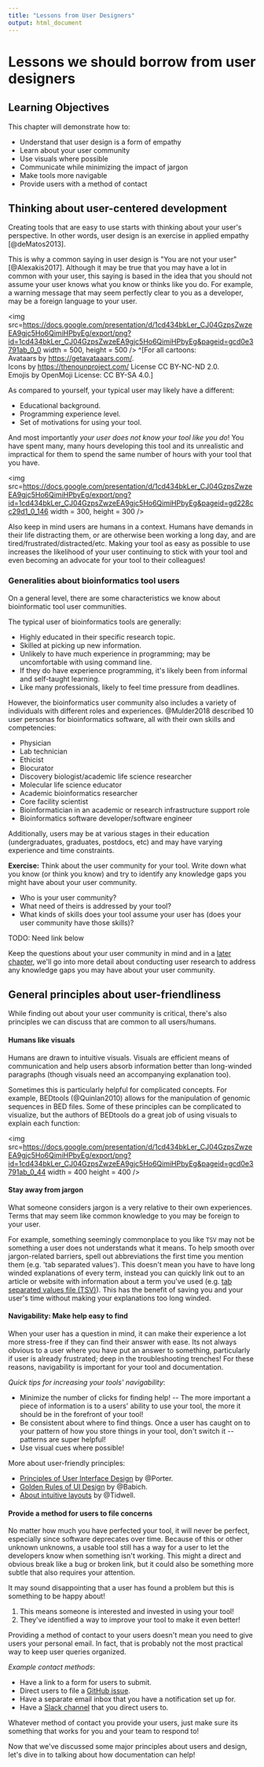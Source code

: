 ```yaml
---
title: "Lessons from User Designers"
output: html_document
---
```


# Lessons we should borrow from user designers

## Learning Objectives

This chapter will demonstrate how to:  

- Understand that user design is a form of empathy 
- Learn about your user community 
- Use visuals where possible 
- Communicate while minimizing the impact of jargon 
- Make tools more navigable
- Provide users with a method of contact

## Thinking about user-centered development

Creating tools that are easy to use starts with thinking about your user's perspective. 
In other words, user design is an exercise in applied empathy [@deMatos2013]. 

This is why a common saying in user design is "You are not your user"[@Alexakis2017].
Although it may be true that you may have a lot in common with your user, this saying is based in the idea that you should not assume your user knows what you know or thinks like you do. 
For example, a warning message that may seem perfectly clear to you as a developer, may be a foreign language to your user. 

<img src=https://docs.google.com/presentation/d/1cd434bkLer_CJ04GzpsZwzeEA9gjc5Ho6QimiHPbyEg/export/png?id=1cd434bkLer_CJ04GzpsZwzeEA9gjc5Ho6QimiHPbyEg&pageid=gcd0e3791ab_0_0 width = 500, height = 500 />
^[For all cartoons:     
Avataars by https://getavataaars.com/.   
Icons by https://thenounproject.com/ License CC BY-NC-ND 2.0.     
Emojis by OpenMoji License: CC BY-SA 4.0.]

  
  
As compared to yourself, your typical user may likely have a different:  
- Educational background.  
- Programming experience level.  
- Set of motivations for using your tool.  

And most importantly _your user does not know your tool like you do_! 
You have spent many, many hours developing this tool and its unrealistic and impractical for them to spend the same number of hours with your tool that you have. 

<img src=https://docs.google.com/presentation/d/1cd434bkLer_CJ04GzpsZwzeEA9gjc5Ho6QimiHPbyEg/export/png?id=1cd434bkLer_CJ04GzpsZwzeEA9gjc5Ho6QimiHPbyEg&pageid=gd228cc29d1_0_146 width = 300, height = 300 />

Also keep in mind users are humans in a context. 
Humans have demands in their life distracting them, or are otherwise been working a long day, and are tired/frustrated/distracted/etc.
Making your tool as easy as possible to use increases the likelihood of your user continuing to stick with your tool and even becoming an advocate for your tool to their colleagues!

### Generalities about bioinformatics tool users

On a general level, there are some characteristics we know about bioinformatic tool user communities.  

The typical user of bioinformatics tools are generally:  
- Highly educated in their specific research topic.  
- Skilled at picking up new information.  
- Unlikely to have much experience in programming; may be uncomfortable with using command line.  
- If they do have experience programming, it's likely been from informal and self-taught learning.    
- Like many professionals, likely to feel time pressure from deadlines.  

However, the bioinformatics user community also includes a variety of individuals with different roles and experiences.
@Mulder2018 described 10 user personas for bioinformatics software, all with their own skills and competencies:

- Physician 
- Lab technician 
- Ethicist  
- Biocurator  
- Discovery biologist/academic life science researcher   
- Molecular life science educator  
- Academic bioinformatics researcher  
- Core facility scientist  
- Bioinformatician in an academic or research infrastructure support role  
- Bioinformatics software developer/software engineer  

Additionally, users may be at various stages in their education (undergraduates, graduates, postdocs, etc) and may have varying experience and time constraints. 

__Exercise:__ Think about the user community for your tool. 
Write down what you know (or think you know) and try to identify any knowledge gaps you might have about your user community. 

- Who is your user community? 
- What need of theirs is addressed by your tool? 
- What kinds of skills does your tool assume your user has (does your user community have those skills)?

TODO: Need link below

Keep the questions about your user community in mind and in a [later chapter](), we'll go into more detail about conducting user research to address any knowledge gaps you may have about your user community.

## General principles about user-friendliness  

While finding out about your user community is critical, there's also principles we can discuss that are common to all users/humans.

#### Humans like visuals

Humans are drawn to intuitive visuals.
Visuals are efficient means of communication and help users absorb information better than long-winded paragraphs (though visuals need an accompanying explanation too).

Sometimes this is particularly helpful for complicated concepts. 
For example, BEDtools (@Quinlan2010) allows for the manipulation of genomic sequences in BED files. 
Some of these principles can be complicated to visualize, but the authors of BEDtools do a great job of using visuals to explain each function: 

<img src=https://docs.google.com/presentation/d/1cd434bkLer_CJ04GzpsZwzeEA9gjc5Ho6QimiHPbyEg/export/png?id=1cd434bkLer_CJ04GzpsZwzeEA9gjc5Ho6QimiHPbyEg&pageid=gcd0e3791ab_0_44 width = 400 height = 400 />

#### Stay away from jargon

What someone considers jargon is a very relative to their own experiences.  
Terms that may seem like common knowledge to you may be foreign to your user. 

For example, something seemingly commonplace to you like `TSV` may not be something a user does not understands what it means. 
To help smooth over jargon-related barriers, spell out abbreviations the first time you mention them (e.g. 'tab separated values').
This doesn't mean you have to have long winded explanations of every term, instead you can quickly link out to an article or website with information about a term you've used (e.g. [tab separated values file (TSV)](https://en.wikipedia.org/wiki/Tab-separated_values)). 
This has the benefit of saving you and your user's time without making your explanations too long winded. 

#### Navigability: Make help easy to find

When your user has a question in mind, it can make their experience a lot more stress-free if they can find their answer with ease.
Its not always obvious to a user where you have put an answer to something, particularly if user is already frustrated; deep in the troubleshooting trenches!
For these reasons, navigability is important for your tool and documentation.

_Quick tips for increasing your tools' navigability_:     
- Minimize the number of clicks for finding help! -- The more important a piece of information is to a users' ability to use your tool, the more it should be in the forefront of your tool!  
- Be consistent about where to find things. Once a user has caught on to your pattern of how you store things in your tool, don't switch it -- patterns are super helpful!  
- Use visual cues where possible!  

More about user-friendly principles:   

- [Principles of User Interface Design](http://bokardo.com/principles-of-user-interface-design/) by @Porter.   
- [Golden Rules of UI Design](https://xd.adobe.com/ideas/process/ui-design/4-golden-rules-ui-design/) by @Babich.  
- [About intuitive layouts](https://www.oreilly.com/library/view/designing-interfaces/0596008031/ch04.html) by @Tidwell.

#### Provide a method for users to file concerns

No matter how much you have perfected your tool, it will never be perfect, especially since software deprecates over time. 
Because of this or other unknown unknowns, a usable tool still has a way for a user to let the developers know when something isn't working. 
This might a direct and obvious break like a bug or broken link, but it could also be something more subtle that also requires your attention. 

It may sound disappointing that a user has found a problem but this is something to be happy about!  

1) This means someone is interested and invested in using your tool!   
2) They've identified a way to improve your tool to make it even better!  

Providing a method of contact to your users doesn't mean you need to give users your personal email. 
In fact, that is probably not the most practical way to keep user queries organized. 

_Example contact methods_:   
- Have a link to a form for users to submit.   
- Direct users to file a [GitHub issue](https://docs.github.com/en/github/managing-your-work-on-github/about-issues).    
- Have a separate email inbox that you have a notification set up for.  
- Have a [Slack channel](https://slack.com/) that you direct users to.  

Whatever method of contact you provide your users, just make sure its something that works for you and your team to respond to!

Now that we've discussed some major principles about users and design, let's dive in to talking about how documentation can help!
